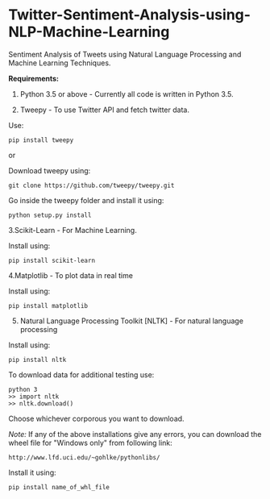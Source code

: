 # Twitter-Sentiment-Analysis-using-NLP-Machine-Learning

Sentiment Analysis of Tweets using Natural Language Processing and Machine Learning Techniques.

**Requirements:**

1. Python 3.5 or above - Currently all code is written in Python 3.5.

2. Tweepy - To use Twitter API and fetch twitter data.

Use:

```
pip install tweepy
```

or

Download tweepy using:

```
git clone https://github.com/tweepy/tweepy.git
```

Go inside the tweepy folder and install it using:

```
python setup.py install
```

3.Scikit-Learn - For Machine Learning.

Install using:

```
pip install scikit-learn
```

4.Matplotlib - To plot data in real time

Install using:

```
pip install matplotlib
```

5. Natural Language Processing Toolkit [NLTK] - For natural language processing

Install using:

```
pip install nltk
```

To download data for additional testing use:

```
python 3
>> import nltk
>> nltk.download()
```

Choose whichever corporous you want to download.



*Note:* If any of the above installations give any errors, you can download the wheel file for "Windows only" from following link:

```
http://www.lfd.uci.edu/~gohlke/pythonlibs/
```

Install it using:

```
pip install name_of_whl_file
```
